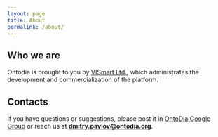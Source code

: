 ```yaml
---
layout: page
title: About
permalink: /about/
---
```


## Who we are

Ontodia is brought to you by [VISmart Ltd.](http://vismart.biz), which administrates the development and commercialization of the platform.

## Contacts

If you have questions or suggestions, please post it in [OntoDia Google Group](https://groups.google.com/forum/#!forum/ontodia) 
or reach us at **dmitry.pavlov@ontodia.org**.
